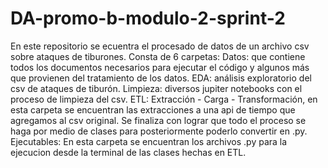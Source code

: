 # DA-promo-b-modulo-2-sprint-2

En este repositorio se ecuentra el procesado de datos de un archivo csv sobre ataques de tiburones.
Consta de 6 carpetas:
Datos: que contiene todos los documentos necesarios para ejecutar el código y algunos más que provienen del tratamiento de los datos.
EDA: análisis exploratorio del csv de ataques de tiburón.
Limpieza: diversos jupiter notebooks con el proceso de limpieza del csv.
ETL: Extracción - Carga - Transformación, en esta carpeta se encuentran las extracciones a una api de tiempo que agregamos al csv original.
     Se finaliza con lograr que todo el proceso se haga por medio de clases para posteriormente poderlo convertir en .py.
Ejecutables: En esta carpeta se encuentran los archivos .py para la ejecucion desde la terminal de las clases hechas en ETL.
